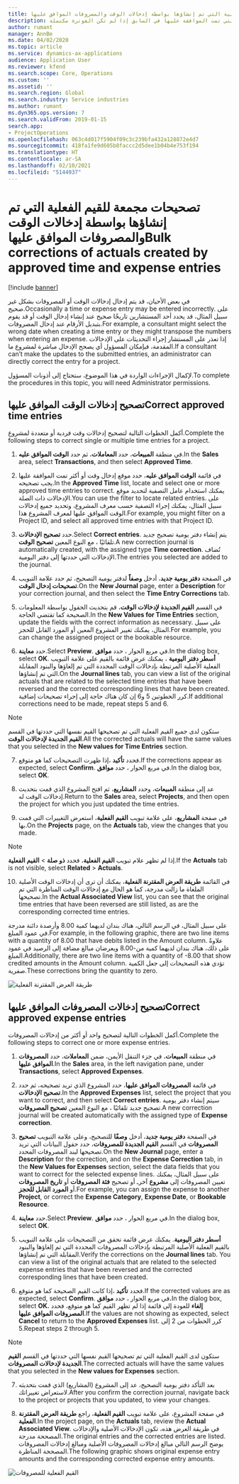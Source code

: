 ```yaml
---
title: تصحيحات مجمعة للقيم الفعلية التي تم إنشاؤها بواسطة إدخالات الوقت والمصروفات الموافق عليها
description: يشرح هذه الموضوع كيف يمكن للمسؤول إجراء تصحيحات فردية أو مجمعة لإدخالات الوقت أو المصروفات التي تمت الموافقة عليها في السابق إذا لم تكن الفوترة مكتملة.
author: rumant
manager: AnnBe
ms.date: 04/02/2020
ms.topic: article
ms.service: dynamics-ax-applications
audience: Application User
ms.reviewer: kfend
ms.search.scope: Core, Operations
ms.custom: ''
ms.assetid: ''
ms.search.region: Global
ms.search.industry: Service industries
ms.author: rumant
ms.dyn365.ops.version: 7
ms.search.validFrom: 2019-01-15
search.app:
- ProjectOperations
ms.openlocfilehash: 063c4d017f5904f09c3c239bfa432a128872e4d7
ms.sourcegitcommit: 418fa1fe9d605b8faccc2d5dee1b04b4e753f194
ms.translationtype: HT
ms.contentlocale: ar-SA
ms.lasthandoff: 02/10/2021
ms.locfileid: "5144937"
---
```

# <a name="bulk-corrections-of-actuals-created-by-approved-time-and-expense-entries"></a><span data-ttu-id="1fc8b-103">تصحيحات مجمعة للقيم الفعلية التي تم إنشاؤها بواسطة إدخالات الوقت والمصروفات الموافق عليها</span><span class="sxs-lookup"><span data-stu-id="1fc8b-103">Bulk corrections of actuals created by approved time and expense entries</span></span>

[!include [banner](../includes/psa-now-project-operations.md)]

<span data-ttu-id="1fc8b-104">في بعض الأحيان، قد يتم إدخال إدخالات الوقت أو المصروفات بشكل غير صحيح.</span><span class="sxs-lookup"><span data-stu-id="1fc8b-104">Occasionally a time or expense entry may be entered incorrectly.</span></span> <span data-ttu-id="1fc8b-105">على سبيل المثال، قد يحدد أحد المستشارين تاريخًا صحيح عند إنشاء إدخال الوقت أو قد يقوم بتبديل الأرقام عند إدخال المصروفات.</span><span class="sxs-lookup"><span data-stu-id="1fc8b-105">For example, a consultant might select the wrong date when creating a time entry or they might transpose the numbers when entering an expense.</span></span> <span data-ttu-id="1fc8b-106">إذا تعذر على المستشار إجراء التحديثات على الإدخالات المقدمة، فبإمكان المسؤول أي يصحح الإدخال مباشرة لمشروع ما.</span><span class="sxs-lookup"><span data-stu-id="1fc8b-106">If a consultant can’t make the updates to the submitted entries, an administrator can directly correct the entry for a project.</span></span>

<span data-ttu-id="1fc8b-107">لإكمال الإجراءات الواردة في هذا الموضوع، ستحتاج إلى أذونات المسؤول.</span><span class="sxs-lookup"><span data-stu-id="1fc8b-107">To complete the procedures in this topic, you will need Administrator permissions.</span></span>

## <a name="correct-approved-time-entries"></a><span data-ttu-id="1fc8b-108">تصحيح إدخالات الوقت الموافق عليها</span><span class="sxs-lookup"><span data-stu-id="1fc8b-108">Correct approved time entries</span></span>     

<span data-ttu-id="1fc8b-109">أكمل الخطوات التالية لتصحيح إدخالات وقت فردية أو متعددة لمشروع.</span><span class="sxs-lookup"><span data-stu-id="1fc8b-109">Complete the following steps to correct single or multiple time entries for a project.</span></span>

1. <span data-ttu-id="1fc8b-110">في منطقة **المبيعات**، حدد **المعاملات‬**، ثم حدد **الوقت الموافق عليه‬**.</span><span class="sxs-lookup"><span data-stu-id="1fc8b-110">In the **Sales** area, select **Transactions**, and then select **Approved Time**.</span></span> 

2. <span data-ttu-id="1fc8b-111">في قائمة **الوقت الموافق عليه‬**، حدد موقع إدخال وقت أو أكثر تمت الموافقة عليها يجب تصحيحه.</span><span class="sxs-lookup"><span data-stu-id="1fc8b-111">In the **Approved Time** list, locate and select one or more approved time entries to correct.</span></span> <span data-ttu-id="1fc8b-112">يمكنك استخدام عامل التصفية لتحديد موقع الإدخالات ذات الصلة.</span><span class="sxs-lookup"><span data-stu-id="1fc8b-112">You can use the filter to locate related entries.</span></span> <span data-ttu-id="1fc8b-113">على سبيل المثال، يمكنك إجراء التصفية حسب معرف المشروع، وتحديد جميع إدخالات الوقت الموافق عليها لمعرف المشروع هذا.</span><span class="sxs-lookup"><span data-stu-id="1fc8b-113">For example, you might filter on a Project ID, and select all approved time entries with that Project ID.</span></span>

3. <span data-ttu-id="1fc8b-114">حدد **تصحيح الإدخالات**.</span><span class="sxs-lookup"><span data-stu-id="1fc8b-114">Select **Correct entries**.</span></span> <span data-ttu-id="1fc8b-115">يتم إنشاء دفتر يومية تصحيح جديد تلقائيًا ، مع النوع المعين **تصحيح الوقت**.</span><span class="sxs-lookup"><span data-stu-id="1fc8b-115">A new correction journal is automatically created, with the assigned type **Time correction**.</span></span> <span data-ttu-id="1fc8b-116">تُضاف الإدخالات التي حددتها إلى دفتر اليومية.</span><span class="sxs-lookup"><span data-stu-id="1fc8b-116">The entries you selected are added to the journal.</span></span> 

4. <span data-ttu-id="1fc8b-117">في الصفحة **دفتر يومية جديد**، أدخل **وصفاً** لدفتر يومية التصحيح، ثم حدد علامة التبويب **تصحيحات إدخال الوقت**.</span><span class="sxs-lookup"><span data-stu-id="1fc8b-117">On the **New Journal** page, enter a **Description** for your correction journal, and then select the **Time Entry Corrections** tab.</span></span>  
5. <span data-ttu-id="1fc8b-118">في القسم **القيم الجديدة لإدخالات الوقت**، قم بتحديث الحقول بواسطة المعلومات الصحيحة كما تقتضي الحاجة.</span><span class="sxs-lookup"><span data-stu-id="1fc8b-118">In the **New Values for Time Entries** section, update the fields with the correct information as necessary.</span></span> <span data-ttu-id="1fc8b-119">على سبيل المثال، يمكنك تغيير المشروع المعين أو المورد القابل للحجز.</span><span class="sxs-lookup"><span data-stu-id="1fc8b-119">For example, you can change the assigned project or the bookable resource.</span></span>

6. <span data-ttu-id="1fc8b-120">حدد **معاينة**.</span><span class="sxs-lookup"><span data-stu-id="1fc8b-120">Select **Preview**.</span></span> <span data-ttu-id="1fc8b-121">في مربع الحوار ، حدد **موافق**.</span><span class="sxs-lookup"><span data-stu-id="1fc8b-121">In the dialog box, select **OK**.</span></span> <span data-ttu-id="1fc8b-122">على علامة التبويب‏‎ **أسطر دفتر اليومية** ، يمكنك عرض قائمة بالقيم الفعلية الأصلية المرتبطة بإدخالات الوقت المحددة التي تم إلغاؤها والبنود المقابلة التي تم إنشاؤها.</span><span class="sxs-lookup"><span data-stu-id="1fc8b-122">On the **Journal lines** tab, you can view a list of the original actuals that are related to the selected time entries that have been reversed and the corrected corresponding lines that have been created.</span></span> <span data-ttu-id="1fc8b-123">كرر الخطوتين 5 و6 إن كان هناك حاجة إلى إجراء تصحيحات إضافية.</span><span class="sxs-lookup"><span data-stu-id="1fc8b-123">If additional corrections need to be made, repeat steps 5 and 6.</span></span> 

> [!NOTE]
> <span data-ttu-id="1fc8b-124">ستكون لدى جميع القيم الفعلية التي تم تصحيحها القيم نفسها التي حددتها في القسم **القيم الجديدة لإدخالات الوقت‬**.</span><span class="sxs-lookup"><span data-stu-id="1fc8b-124">All the corrected actuals will have the same values that you selected in the **New values for Time Entries** section.</span></span>

7. <span data-ttu-id="1fc8b-125">إذا ظهرت التصحيحات كما هو متوقع‏‎، فحدد **تأكيد**.</span><span class="sxs-lookup"><span data-stu-id="1fc8b-125">If the corrections appear as expected, select **Confirm**.</span></span> <span data-ttu-id="1fc8b-126">في مربع الحوار ، حدد **موافق**.</span><span class="sxs-lookup"><span data-stu-id="1fc8b-126">In the dialog box, select **OK**.</span></span>

8. <span data-ttu-id="1fc8b-127">عد إلى منطقة **المبيعات**، وحدد **المشاريع**، ثم افتح المشروع الذي قمت بتحديث إدخالات الوقت له.</span><span class="sxs-lookup"><span data-stu-id="1fc8b-127">Return to the **Sales** area, select **Projects**, and then open the project for which you just updated the time entries.</span></span> 

9. <span data-ttu-id="1fc8b-128">في صفحة **المشاريع**، على علامة تبويب **القيم الفعلية**، استعرض التغييرات التي قمت بها.</span><span class="sxs-lookup"><span data-stu-id="1fc8b-128">On the **Projects** page, on the **Actuals** tab, view the changes that you made.</span></span> 

> [!NOTE]
> <span data-ttu-id="1fc8b-129">إذا لم تظهر علام تبويب **القيم الفعلية**، فحدد **ذو صلة** > **القيم الفعلية**.</span><span class="sxs-lookup"><span data-stu-id="1fc8b-129">If the **Actuals** tab is not visible, select **Related** > **Actuals**.</span></span>  

10. <span data-ttu-id="1fc8b-130">في القائمة **طريقة العرض المقترنة الفعلية‬**، يمكنك أن ترى أن إدخالات الوقت الأصلية الملغاة ما زالت مدرجة، كما هو الحال مع إدخالات الوقت المناظرة التي تم تصحيحها.</span><span class="sxs-lookup"><span data-stu-id="1fc8b-130">In the **Actual Associated View** list, you can see that the original time entries that have been reversed are still listed, as are the corresponding corrected time entries.</span></span> 

<span data-ttu-id="1fc8b-131">على سبيل المثال، في الرسم التالي، هناك بندان لديهما كمية 8.00 وأرصدة دائنة مدرجة في عمود المبلغ.</span><span class="sxs-lookup"><span data-stu-id="1fc8b-131">For example, in the following graphic, there are two line items with a quantity of 8.00 that have debits listed in the Amount column.</span></span> <span data-ttu-id="1fc8b-132">علاوةً على ذلك، هناك بندان لديهما كمية من-8.00 ويعرضان مبالغ مضافة إلى الرصيد في عمود المبلغ.</span><span class="sxs-lookup"><span data-stu-id="1fc8b-132">Additionally, there are two line items with a quantity of -8.00 that show credited amounts in the Amount column.</span></span> <span data-ttu-id="1fc8b-133">تؤدي هذه التصحيحات إلى جعل الكمية صفرية.</span><span class="sxs-lookup"><span data-stu-id="1fc8b-133">These corrections bring the quantity to zero.</span></span>

![طريقة العرض المقترنة الفعلية](https://github.com/MicrosoftDocs/dynamics-365-customer-engagement-pr/blob/bulk-corrections-actuals-created-by-approved-time-expense-entries.md/time-actuals.png)
 
## <a name="correct-approved-expense-entries"></a><span data-ttu-id="1fc8b-135">تصحيح إدخالات المصروفات الموافق عليها</span><span class="sxs-lookup"><span data-stu-id="1fc8b-135">Correct approved expense entries</span></span>

<span data-ttu-id="1fc8b-136">أكمل الخطوات التالية لتصحيح واحد أو أكثر من إدخالات المصروفات.</span><span class="sxs-lookup"><span data-stu-id="1fc8b-136">Complete the following steps to correct one or more expense entries.</span></span> 

1. <span data-ttu-id="1fc8b-137">في منطقة **المبيعات**، في جزء التنقل الأيمن، ضمن **المعاملات**، حدد **المصروفات الموافق عليها‬**.</span><span class="sxs-lookup"><span data-stu-id="1fc8b-137">In the **Sales** area, in the left navigation pane, under **Transactions**, select **Approved Expenses**.</span></span>

2. <span data-ttu-id="1fc8b-138">في قائمة **المصروفات الموافق عليها‬**، حدد المشروع الذي تريد تصحيحه، ثم حدد **تصحيح الإدخالات**.</span><span class="sxs-lookup"><span data-stu-id="1fc8b-138">In the **Approved Expenses** list, select the project that you want to correct, and then select **Correct entries**.</span></span> <span data-ttu-id="1fc8b-139">سيتم إنشاء دفتر يومية تصحيح جديد تلقائيًا ، مع النوع المعين **تصحيح المصروفات**.</span><span class="sxs-lookup"><span data-stu-id="1fc8b-139">A new correction journal will be created automatically with the assigned type of **Expense correction**.</span></span> 

3. <span data-ttu-id="1fc8b-140">في الصفحة **دفتر يومية جديد**، أدخل **وصفًا** للتصحيح، وعلى علامة التبويب **تصحيح المصروفات** في القسم **القيم الجديدة للمصروفات‬**، حدد حقول البيانات التي تريد تصحيحها لبند المصروفات المحدد.</span><span class="sxs-lookup"><span data-stu-id="1fc8b-140">On the **New Journal** page, enter a **Description** for the correction, and on the **Expense Correction** tab, in the **New Values for Expenses** section, select the data fields that you want to correct for the selected expense lines.</span></span> <span data-ttu-id="1fc8b-141">على سبيل المثال، يمكنك تعيين المصروفات إلى **مشروع** آخرـ أو تصحيح **فئة المصروفات** أو **تاريخ المصروفات** أو **المورد القابل للحجز**.</span><span class="sxs-lookup"><span data-stu-id="1fc8b-141">For example, you can assign the expense to another **Project**, or correct the **Expense Category**, **Expense Date**, or **Bookable Resource**.</span></span>

4. <span data-ttu-id="1fc8b-142">حدد **معاينة**.</span><span class="sxs-lookup"><span data-stu-id="1fc8b-142">Select **Preview**.</span></span> <span data-ttu-id="1fc8b-143">في مربع الحوار ، حدد **موافق**.</span><span class="sxs-lookup"><span data-stu-id="1fc8b-143">In the dialog box, select **OK**.</span></span> 

5. <span data-ttu-id="1fc8b-144">تحقق من التصحيحات على علامة التبويب‏‎ **أسطر دفتر اليومية**. يمكنك عرض قائمة بالقيم الفعلية الأصلية المرتبطة بإدخالات المصروفات المحددة التي تم إلغاؤها والبنود المقابلة التي تم إنشاؤها.</span><span class="sxs-lookup"><span data-stu-id="1fc8b-144">Verify the corrections on the **Journal lines** tab. You can view a list of the original actuals that are related to the selected expense entries that have been reversed and the corrected corresponding lines that have been created.</span></span>

6. <span data-ttu-id="1fc8b-145">إذا كانت القيم الصحيحة كما هو متوقع‏‎، فحدد **تأكيد**.</span><span class="sxs-lookup"><span data-stu-id="1fc8b-145">If the corrected values are as expected, select **Confirm**.</span></span> <span data-ttu-id="1fc8b-146">في مربع الحوار ، حدد **موافق.**</span><span class="sxs-lookup"><span data-stu-id="1fc8b-146">In the dialog box, select **OK.**</span></span> <span data-ttu-id="1fc8b-147">إذا لم تظهر القيم كما هو متوقع، فحدد‏‎ **إلغاء** للعودة إلى قائمة **المصروفات الموافق عليها**.</span><span class="sxs-lookup"><span data-stu-id="1fc8b-147">If the values are not showing as expected, select **Cancel** to return to the **Approved Expenses** list.</span></span> <span data-ttu-id="1fc8b-148">كرر الخطوات من 2 إلى 5.</span><span class="sxs-lookup"><span data-stu-id="1fc8b-148">Repeat steps 2 through 5.</span></span> 

> [!NOTE]
> <span data-ttu-id="1fc8b-149">ستكون لدى القيم الفعلية التي تم تصحيحها القيم نفسها التي حددتها في القسم **القيم الجديدة لإدخالات المصروفات‬**.</span><span class="sxs-lookup"><span data-stu-id="1fc8b-149">The corrected actuals will have the same values that you selected in the **New values for Expenses** section.</span></span>

7. <span data-ttu-id="1fc8b-150">بعد التأكد دفتر يومية التصحيح، عد إلى المشروع (المشاريع) الذي قمت بتحديثه لاستعراض تغييراتك.</span><span class="sxs-lookup"><span data-stu-id="1fc8b-150">After you confirm the correction journal, navigate back to the project or projects that you updated, to view your changes.</span></span>  

8. <span data-ttu-id="1fc8b-151">في صفحة المشروع، على علامة تبويب **القيم الفعلية**، راجع **طريقة العرض المقترنة الفعلية**.</span><span class="sxs-lookup"><span data-stu-id="1fc8b-151">In the project page, on the **Actuals** tab, review the **Actual Associated View**.</span></span> <span data-ttu-id="1fc8b-152">في طريقة العرض هذه، تكون الإدخالات الأصلية والإدخالات المصححة مدرجة.</span><span class="sxs-lookup"><span data-stu-id="1fc8b-152">The original entries and the corrected entries are listed.</span></span> <span data-ttu-id="1fc8b-153">يوضح الرسم التالي مبالغ إدخالات المصروفات الأصلية ومبالغ إدخالات المصروفات المصححة المناظرة.</span><span class="sxs-lookup"><span data-stu-id="1fc8b-153">The following graphic shows original expense entry amounts and the corresponding corrected expense entry amounts.</span></span> 

![القيم الفعلية للمصروفات](https://user-images.githubusercontent.com/60806505/77122219-4cd52900-69fa-11ea-8349-ccd2ffebf640.png)
